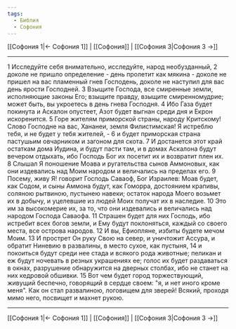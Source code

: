 ```yaml
---
tags:
  - Библия
  - Софония
---
```

[[Софония 1|← Софония 1]] | [[Софония]] | [[Софония 3|Софония 3 →]]

---
1 Исследуйте себя внимательно, исследуйте, народ необузданный,
2 доколе не пришло определение - день пролетит как мякина - доколе не пришел на вас пламенный гнев Господень, доколе не наступил для вас день ярости Господней.
3 Взыщите Господа, все смиренные земли, исполняющие законы Его; взыщите правду, взыщите смиренномудрие; может быть, вы укроетесь в день гнева Господня.
4 Ибо Газа будет покинута и Аскалон опустеет, Азот будет выгнан среди дня и Екрон искоренится.
5 Горе жителям приморской страны, народу Критскому! Слово Господне на вас, Хананеи, земля Филистимская! Я истреблю тебя, и не будет у тебя жителей, -
6 и будет приморская страна пастушьим овчарником и загоном для скота.
7 И достанется этот край остаткам дома Иудина, и будут пасти там, и в домах Аскалона будут вечером отдыхать, ибо Господь Бог их посетит их и возвратит плен их.
8 Слышал Я поношение Моава и ругательства сынов Аммоновых, как они издевались над Моим народом и величались на пределах его.
9 Посему, живу Я! говорит Господь Саваоф, Бог Израилев: Моав будет, как Содом, и сыны Аммона будут, как Гоморра, достоянием крапивы, соляною рытвиною, пустынею навеки; остаток народа Моего возьмет их в добычу, и уцелевшие из людей Моих получат их в наследие.
10 Это им за высокомерие их, за то, что они издевались и величались над народом Господа Саваофа.
11 Страшен будет для них Господь, ибо истребит всех богов земли, и Ему будут поклоняться, каждый со своего места, все острова народов.
12 И вы, Ефиопляне, избиты будете мечом Моим.
13 И прострет Он руку Свою на север, и уничтожит Ассура, и обратит Ниневию в развалины, в место сухое, как пустыня,
14 и покоиться будут среди нее стада и всякого рода животные; пеликан и еж будут ночевать в резных украшениях ее; голос их будет раздаваться в окнах, разрушение обнаружится на дверных столбах, ибо не станет на них кедровой обшивки.
15 Вот чем будет город торжествующий, живущий беспечно, говорящий в сердце своем: "я, и нет иного кроме меня". Как он стал развалиною, логовищем для зверей! Всякий, проходя мимо него, посвищет и махнет рукою.

---
[[Софония 1|← Софония 1]] | [[Софония]] | [[Софония 3|Софония 3 →]]